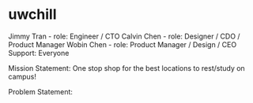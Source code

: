 # uwchill
Jimmy Tran - role: Engineer / CTO 
Calvin Chen - role: Designer / CDO / Product Manager
Wobin Chen - role: Product Manager / Design / CEO
Support: Everyone

Mission Statement: One stop shop for the best locations to rest/study on campus!

Problem Statement:
